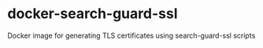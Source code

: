 # docker-search-guard-ssl
Docker image for generating TLS certificates using search-guard-ssl scripts
